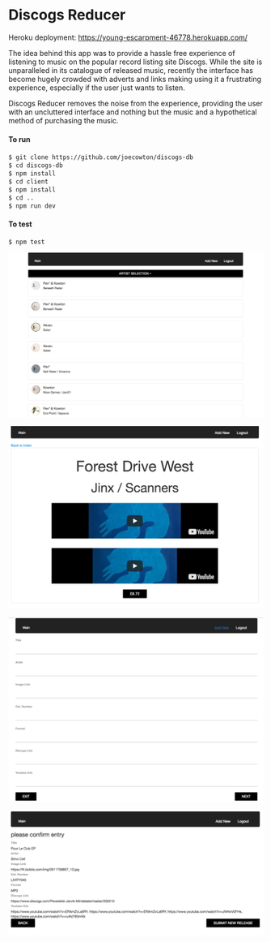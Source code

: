 # Discogs Reducer

Heroku deployment: https://young-escarpment-46778.herokuapp.com/

The idea behind this app was to provide a hassle free experience of listening to music on the popular record listing site Discogs. While the site is unparalleled in its catalogue of released music, recently the interface has become hugely crowded with adverts and links making using it a frustrating experience, especially if the user just wants to listen.

Discogs Reducer removes the noise from the experience, providing the user with an uncluttered interface and nothing but the music and a hypothetical method of purchasing the music.

#### To run
```
$ git clone https://github.com/joecowton/discogs-db
$ cd discogs-db
$ npm install
$ cd client
$ npm install
$ cd ..
$ npm run dev
```

#### To test
```
$ npm test
```


[![app](images/1.png)](https://youtu.be/PzY-jtUyrPc)

![app](images/2.png)

![app](images/3.png)

![app](images/4.png)
